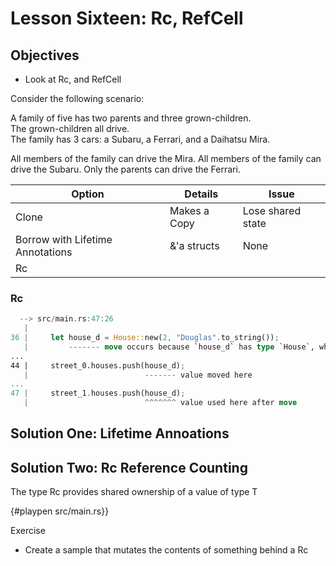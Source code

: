 
# Lesson Sixteen: Rc, RefCell 

## Objectives 

- Look at Rc, and RefCell 

Consider the following scenario:

A family of five has two parents and three grown-children.  
The grown-children all drive.  
The family has 3 cars: a Subaru, a Ferrari, and a Daihatsu Mira.

All members of the family can drive the Mira.
All members of the family can drive the Subaru.
Only the parents can drive the Ferrari.



| Option                            | Details       | Issue             | 
| --------------------------------- | ------------- | ----------------- |
| Clone                             | Makes a Copy  | Lose shared state |
| Borrow with Lifetime Annotations  | &'a structs   | None              |
| Rc<T>                             |               |                   |


### Rc<T>

```rust
  --> src/main.rs:47:26
   |
36 |     let house_d = House::new(2, "Douglas".to_string());
   |         ------- move occurs because `house_d` has type `House`, which does not implement the `Copy` trait
...
44 |     street_0.houses.push(house_d);
   |                          ------- value moved here
...
47 |     street_1.houses.push(house_d);
   |                          ^^^^^^^ value used here after move

```

## Solution One: Lifetime Annoations


## Solution Two: Rc<T> Reference Counting  


The type Rc<T> provides shared ownership of a value of type T

{#playpen src/main.rs}}


Exercise

- Create a sample that mutates the contents of something behind a Rc<T>